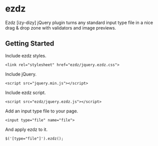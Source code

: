 ezdz
====

Ezdz [izy-dizy] jQuery plugin turns any standard input type file in a nice drag & drop zone with validators and image previews.

Getting Started
---------------

Include ezdz styles.

    <link rel="stylesheet" href="ezdz/jquery.ezdz.css">

Include jQuery.

    <script src="jquery.min.js"></script>
    
Include ezdz script.

    <script src="ezdz/jquery.ezdz.js"></script>
    
Add an input type file to your page.

    <input type="file" name="file">
    
And apply ezdz to it.

    $('[type="file"]').ezdz();
